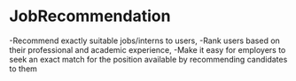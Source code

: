 # JobRecommendation
  -Recommend exactly suitable jobs/interns to users,
  -Rank users based on their professional and academic experience, 
  -Make it easy for employers to seek an exact match for the position available by recommending candidates to them
